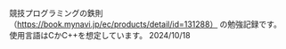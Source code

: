 競技プログラミングの鉄則
（https://book.mynavi.jp/ec/products/detail/id=131288）
の勉強記録です。
使用言語はCかC++を想定しています。
2024/10/18

